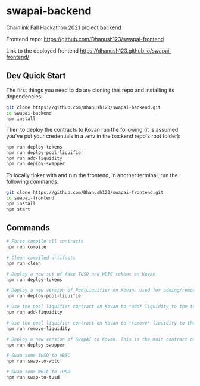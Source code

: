 # swapai-backend
 Chainlink Fall Hackathon 2021 project backend

Frontend repo: https://github.com/Dhanush123/swapai-frontend

Link to the deployed frontend https://dhanush123.github.io/swapai-frontend/

## Dev Quick Start

The first things you need to do are cloning this repo and installing its
dependencies:

```sh
git clone https://github.com/Dhanush123/swapai-backend.git
cd swapai-backend
npm install
```

Then to deploy the contracts to Kovan run the following (it is assumed you've put your credentials in a .env in the backend repo's root folder):
```sh
npm run deploy-tokens
npm run deploy-pool-liquifier
npm run add-liquidity
npm run deploy-swapper
```

To locally tinker with and run the frontend, in another terminal, run the following commands:

```sh
git clone https://github.com/Dhanush123/swapai-frontend.git
cd swapai-frontend
npm install
npm start
```

## Commands

```bash
# Force compile all contracts
npm run compile

# Clean compiled artifacts
npm run clean

# Deploy a new set of fake TUSD and WBTC tokens on Kovan
npm run deploy-tokens

# Deploy a new version of PoolLiquifier on Kovan. Used for adding/removing liquidity to token pair
npm run deploy-pool-liquifier

# Use the pool liquifier contract on Kovan to *add* liquidity to the token pair
npm run add-liquidity

# Use the pool liquifier contract on Kovan to *remove* liquidity to the token pair
npm run remove-liquidity

# Deploy a new version of SwapAI on Kovan. This is the main contract on the backend side
npm run deploy-swapper

# Swap some TUSD to WBTC
npm run swap-to-wbtc

# Swap some WBTC to TUSD
npm run swap-to-tusd
```
